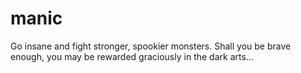 # manic
Go insane and fight stronger, spookier monsters. Shall you be brave enough, you may be rewarded graciously in the dark arts...
